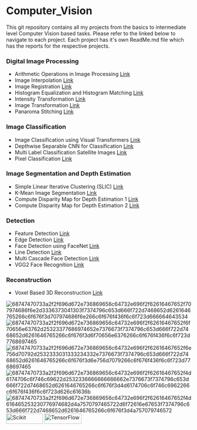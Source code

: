 # Computer_Vision 
This git repository contains all my projects from the basics to intermediate level Computer Vision based tasks. Please refer to the linked below to navigate to each project. Each project has it's own ReadMe.md file which has the reports for the respective projects. 

### Digital Image Processing
* Arithmetic Operations in Image Processing [Link](https://github.com/asubhekar/Computer-Vision/tree/3cd5141ea907e22f10551bef1edb4798c3aaecaf/Arithmetic%20Operations%20in%20Image%20Processing)
* Image Interpolation [Link](https://github.com/asubhekar/Computer-Vision/tree/575080387be5c802f0e958f1e1aa73276c5c62a6/Image%20Interpolation)
* Image Registration [Link](https://github.com/asubhekar/Computer-Vision/tree/575080387be5c802f0e958f1e1aa73276c5c62a6/Image%20Registration)
* Histogram Equalization and Histogram Matching [Link](https://github.com/asubhekar/Computer-Vision/tree/575080387be5c802f0e958f1e1aa73276c5c62a6/Histogram%20Equlization%20and%20Histogram%20Matchin)
* Intensity Transformation [Link](https://github.com/asubhekar/Computer-Vision/tree/575080387be5c802f0e958f1e1aa73276c5c62a6/Intensity%20Transformation%20)
* Image Transformation [Link](https://github.com/asubhekar/Computer-Vision/tree/575080387be5c802f0e958f1e1aa73276c5c62a6/Image%20Transformation)
* Panaroma Stitching [Link](https://github.com/asubhekar/Computer-Vision/tree/575080387be5c802f0e958f1e1aa73276c5c62a6/Panaroma%20Stitching)

### Image Classification 
* Image Classification using Visual Transformers [Link](https://github.com/asubhekar/Computer-Vision/tree/575080387be5c802f0e958f1e1aa73276c5c62a6/Image%20Classification%20using%20Visual%20Transformers)
* Depthwise Separable CNN for Classification [Link](https://github.com/asubhekar/Computer-Vision/tree/575080387be5c802f0e958f1e1aa73276c5c62a6/Depthwise%20Separable%20CNN%20for%20Classification)
* Multi Label Classification Satellite Images [Link](https://github.com/asubhekar/Computer-Vision/tree/575080387be5c802f0e958f1e1aa73276c5c62a6/Multi%20Label%20Classification%20Sattelite%20Images)
* Pixel Classification [Link](https://github.com/asubhekar/Computer-Vision/tree/575080387be5c802f0e958f1e1aa73276c5c62a6/Pixel%20Classification)

### Image Segmentation and Depth Estimation 
* Simple Linear Iterative Clustering (SLIC) [Link](https://github.com/asubhekar/Computer-Vision/tree/575080387be5c802f0e958f1e1aa73276c5c62a6/SLIC)
* K-Mean Image Segmentation [Link](https://github.com/asubhekar/Computer-Vision/tree/575080387be5c802f0e958f1e1aa73276c5c62a6/Kmeans%20Image%20Segmentation%20)
* Compute Disparity Map for Depth Estimation 1 [Link](https://github.com/asubhekar/Computer-Vision/tree/3cd5141ea907e22f10551bef1edb4798c3aaecaf/Compute%20Disparity%20Map%201%20)
* Compute Disparity Map for Depth Estimation 2 [Link](https://github.com/asubhekar/Computer-Vision/tree/575080387be5c802f0e958f1e1aa73276c5c62a6/Compute%20Disparity%20Map%202)

### Detection 
* Feature Detection [Link](https://github.com/asubhekar/Computer-Vision/tree/575080387be5c802f0e958f1e1aa73276c5c62a6/Feature%20Detection%20)
* Edge Detection [Link](https://github.com/asubhekar/Computer-Vision/tree/575080387be5c802f0e958f1e1aa73276c5c62a6/Edge%20Detection)
* Face Detection using FaceNet [Link](https://github.com/asubhekar/Computer-Vision/tree/575080387be5c802f0e958f1e1aa73276c5c62a6/Facenet%20Face%20Detection)
* Line Detection [Link](https://github.com/asubhekar/Computer-Vision/tree/575080387be5c802f0e958f1e1aa73276c5c62a6/Line%20Detection%20)
* Multi Cascade Face Detection [Link](https://github.com/asubhekar/Computer-Vision/tree/575080387be5c802f0e958f1e1aa73276c5c62a6/Multi%20Cascade%20Face%20Detection)
* VGG2 Face Recognition [Link](https://github.com/asubhekar/Computer-Vision/tree/575080387be5c802f0e958f1e1aa73276c5c62a6/VGG2%20Face%20Recognition)

### Reconstruction 
* Voxel Based 3D Reconstruction [Link](https://github.com/asubhekar/Computer-Vision/tree/575080387be5c802f0e958f1e1aa73276c5c62a6/Voxel%203D%20Reconstruction)

![68747470733a2f2f696d672e736869656c64732e696f2f62616467652f707974686f6e2d3336373041303f7374796c653d666f722d7468652d6261646765266c6f676f3d707974686f6e266c6f676f436f6c6f723d666664643534](https://github.com/asubhekar/Computer-Vision/assets/82531961/aa0dd106-d602-4dde-b2e4-775401b5c111) ![68747470733a2f2f696d672e736869656c64732e696f2f62616467652f6f70656e63762d25323377686974652e7376673f7374796c653d666f722d7468652d6261646765266c6f676f3d6f70656e6376266c6f676f436f6c6f723d7768697465](https://github.com/asubhekar/Computer-Vision/assets/82531961/d7a48596-b7b6-450c-bd85-6e914ffb5e4d) ![68747470733a2f2f696d672e736869656c64732e696f2f62616467652f6e756d70792d2532333031333234332e7376673f7374796c653d666f722d7468652d6261646765266c6f676f3d6e756d7079266c6f676f436f6c6f723d7768697465](https://github.com/asubhekar/Computer-Vision/assets/82531961/3784372d-445d-4a73-9d5f-04d5dfd538ea) ![68747470733a2f2f696d672e736869656c64732e696f2f62616467652f4d6174706c6f746c69622d2532336666666666662e7376673f7374796c653d666f722d7468652d6261646765266c6f676f3d4d6174706c6f746c6962266c6f676f436f6c6f723d626c61636b](https://github.com/asubhekar/Computer-Vision/assets/82531961/341bef42-1119-4fd9-9be5-975a400651cf) ![68747470733a2f2f696d672e736869656c64732e696f2f62616467652f4d616465253230776974682d4a7570797465722d6f72616e67653f7374796c653d666f722d7468652d6261646765266c6f676f3d4a757079746572](https://github.com/asubhekar/Computer-Vision/assets/82531961/5f078962-0fce-4bde-95c5-a1ce824e00cf) <img src="https://github.com/asubhekar/Computer-Vision/assets/82531961/b577ebd8-6e67-4de7-b22a-504e9e2ffeff" alt="Scikit" width="100.4" height="28"> <img src="https://github.com/asubhekar/Computer-Vision/assets/82531961/a55c7fa5-5630-4d63-ba34-b5eaf8570782" alt="TensorFlow" width="100.4" height="28"> 






